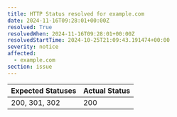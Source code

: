 ```yaml
---
title: HTTP Status resolved for example.com
date: 2024-11-16T09:28:01+00:00Z
resolved: True
resolvedWhen: 2024-11-16T09:28:01+00:00Z
resolvedStartTime: 2024-10-25T21:09:43.191474+00:00
severity: notice
affected:
  - example.com
section: issue
---
```


| Expected Statuses | Actual Status  |
|-------------------|----------------|
| 200, 301, 302 | 200 |
